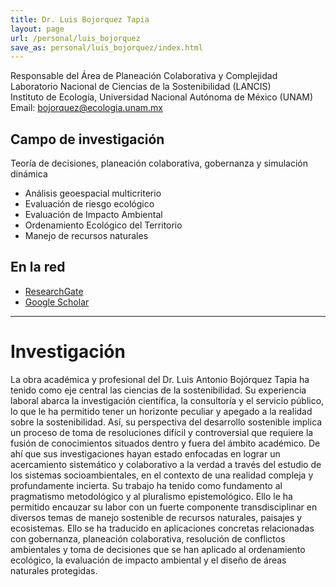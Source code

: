 ```yaml
---
title: Dr. Luis Bojorquez Tapia
layout: page
url: /personal/luis_bojorquez
save_as: personal/luis_bojorquez/index.html
---
```



Responsable del Área de Planeación Colaborativa y Complejidad  
Laboratorio Nacional de Ciencias de la Sostenibilidad (LANCIS)  
Instituto de Ecología, Universidad Nacional Autónoma de México (UNAM)  
Email: bojorquez@ecologia.unam.mx


## Campo de investigación

Teoría de decisiones, planeación colaborativa, gobernanza y simulación dinámica

- Análisis geoespacial multicriterio
- Evaluación de riesgo ecológico
- Evaluación de Impacto Ambiental
- Ordenamiento Ecológico del Territorio
- Manejo de recursos naturales


## En la red

- [ResearchGate](https://www.researchgate.net/profile/Luis_Bojorquez-Tapia)
- [Google Scholar](https://scholar.google.com/citations?user=vhyzPNkAAAAJ&hl=es)

--------

# Investigación

La obra académica y profesional del Dr. Luis Antonio Bojórquez Tapia ha tenido como eje central las ciencias de la sostenibilidad. 
Su experiencia laboral abarca la investigación científica, la consultoría y el servicio público, lo que le ha permitido tener un horizonte peculiar y apegado a la realidad sobre la sostenibilidad. Así, su perspectiva del desarrollo sostenible implica un proceso de toma de resoluciones difícil y controversial que requiere la fusión de conocimientos situados dentro y fuera del ámbito académico. De ahí que sus investigaciones hayan estado enfocadas en lograr un acercamiento sistemático y colaborativo a la verdad a través del estudio de los sistemas socioambientales, en el contexto de una realidad compleja y profundamente incierta. Su trabajo ha tenido como fundamento al pragmatismo metodológico y al pluralismo epistemológico. Ello le ha permitido encauzar su labor con un fuerte componente transdisciplinar en diversos temas de manejo sostenible de recursos naturales, paisajes y ecosistemas. Ello se ha traducido en aplicaciones concretas relacionadas con gobernanza, planeación colaborativa, resolución de conflictos ambientales y toma de decisiones que se han aplicado al ordenamiento ecológico, la evaluación de impacto ambiental y el diseño de áreas naturales protegidas. 



<!--
De la página de Megadapt:

Investigador Principal MEGADAPT
Investigador Titular "B"
Laboratorio Nacional de Ciencias de la Sostenibilidad (LANCIS)
Instituto de Ecología, Universidad Nacional Autónoma de México (UNAM)
Página personal: http://web.ecologia.unam.mx/laboratorios/bojorquez/index.php/8-pincipal
Email: bojorquez@ecologia.unam.mx
Field of research:
Sustainability science and collaborative planning

Experto en:
Análisis de toma de decisiones y desarrollo de herramientas para la modelación espacial; análisis de aptitud territorial; Evaluación de Impacto Ambiental; Ordenamiento Ecológico del Territorio; manejo de cuencas hidrográficas, modelación de distribución de especies, diseño de reservas naturales e identificación de áreas prioritarias para la conservación; integración de instrumentos de análisis (ej., modelación multicriterio, lógica difusa y programación matemática) en Sistemas de Información Geográfica; planeación colaborativa

Función en MEGADAPT:
Coordinador del proyecto
Líder del equipo de integración
Responsable del modelo de integración GIS-MCDA
-->
